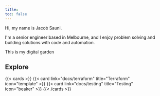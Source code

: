 ```yaml
---
title: 
toc: false
---
```


Hi, my name is Jacob Sauni.

I'm a senior engineer based in Melbourne, and I enjoy problem solving and building solutions with code and automation. 

This is my digital garden 

## Explore

{{< cards >}}
  {{< card link="docs/terraform" title="Terraform" icon="template" >}}
  {{< card link="docs/testing" title="Testing" icon="beaker" >}}
{{< /cards >}}